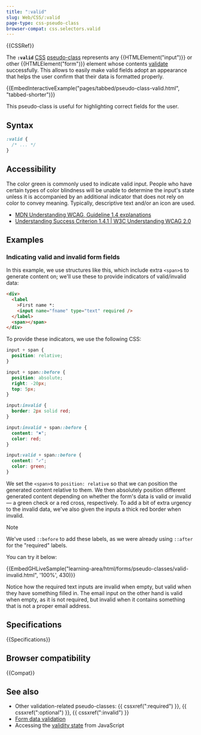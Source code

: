 ```yaml
---
title: ":valid"
slug: Web/CSS/:valid
page-type: css-pseudo-class
browser-compat: css.selectors.valid
---
```


{{CSSRef}}

The **`:valid`** [CSS](/en-US/docs/Web/CSS) [pseudo-class](/en-US/docs/Web/CSS/Pseudo-classes) represents any {{HTMLElement("input")}} or other {{HTMLElement("form")}} element whose contents [validate](/en-US/docs/Web/HTML/Constraint_validation) successfully. This allows to easily make valid fields adopt an appearance that helps the user confirm that their data is formatted properly.

{{EmbedInteractiveExample("pages/tabbed/pseudo-class-valid.html", "tabbed-shorter")}}

This pseudo-class is useful for highlighting correct fields for the user.

## Syntax

```css
:valid {
  /* ... */
}
```

## Accessibility

The color green is commonly used to indicate valid input. People who have certain types of color blindness will be unable to determine the input's state unless it is accompanied by an additional indicator that does not rely on color to convey meaning. Typically, descriptive text and/or an icon are used.

- [MDN Understanding WCAG, Guideline 1.4 explanations](/en-US/docs/Web/Accessibility/Understanding_WCAG/Perceivable#guideline_1.4_make_it_easier_for_users_to_see_and_hear_content_including_separating_foreground_from_background)
- [Understanding Success Criterion 1.4.1 | W3C Understanding WCAG 2.0](https://www.w3.org/TR/UNDERSTANDING-WCAG20/visual-audio-contrast-without-color.html)

## Examples

### Indicating valid and invalid form fields

In this example, we use structures like this, which include extra `<span>`s to generate content on; we'll use these to provide indicators of valid/invalid data:

```html
<div>
  <label
    >First name *:
    <input name="fname" type="text" required />
  </label>
  <span></span>
</div>
```

To provide these indicators, we use the following CSS:

```css
input + span {
  position: relative;
}

input + span::before {
  position: absolute;
  right: -20px;
  top: 5px;
}

input:invalid {
  border: 2px solid red;
}

input:invalid + span::before {
  content: "✖";
  color: red;
}

input:valid + span::before {
  content: "✓";
  color: green;
}
```

We set the `<span>`s to `position: relative` so that we can position the generated content relative to them. We then absolutely position different generated content depending on whether the form's data is valid or invalid — a green check or a red cross, respectively. To add a bit of extra urgency to the invalid data, we've also given the inputs a thick red border when invalid.

> [!NOTE]
> We've used `::before` to add these labels, as we were already using `::after` for the "required" labels.

You can try it below:

{{EmbedGHLiveSample("learning-area/html/forms/pseudo-classes/valid-invalid.html", '100%', 430)}}

Notice how the required text inputs are invalid when empty, but valid when they have something filled in. The email input on the other hand is valid when empty, as it is not required, but invalid when it contains something that is not a proper email address.

## Specifications

{{Specifications}}

## Browser compatibility

{{Compat}}

## See also

- Other validation-related pseudo-classes: {{ cssxref(":required") }}, {{ cssxref(":optional") }}, {{ cssxref(":invalid") }}
- [Form data validation](/en-US/docs/Learn/Forms/Form_validation)
- Accessing the [validity state](/en-US/docs/Web/API/ValidityState) from JavaScript
